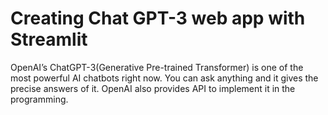# Creating Chat GPT-3 web app with Streamlit

OpenAI’s ChatGPT-3(Generative Pre-trained Transformer) is one of the most powerful AI chatbots right now. You can ask anything and it gives the precise answers of it. OpenAI also provides API to implement it in the programming. 
